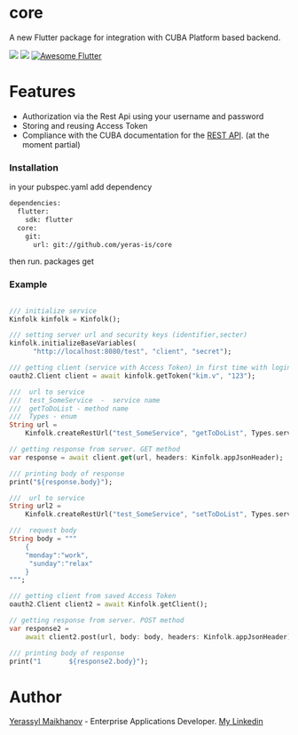 # core

A new Flutter package for integration with CUBA Platform based backend.

<a href="https://github.com/yeras-is/core/blob/master/LICENSE"><img src="https://img.shields.io/badge/license-APACHE2.0-blue.svg?longCache=true&style=flat-square"></a>
   <a href="https://flutter.dev"><img src="https://img.shields.io/badge/Built%20for-Flutter-blue.svg?longCache=true&style=flat-square"></a>
  <a href="https://github.com/Solido/awesome-flutter">
   <img alt="Awesome Flutter" src="https://img.shields.io/badge/Awesome-Flutter-blue.svg?longCache=true&style=flat-square" />
</a>

# Features
  - Authorization via the Rest Api using your username and password
  - Storing and reusing Access Token
  - Compliance with the CUBA documentation for the [REST API](https://doc.cuba-platform.com/restapi-7.2/). (at the moment partial)

### Installation

in your pubspec.yaml add dependency

```sh
dependencies:
  flutter:
    sdk: flutter
  core:
    git:
      url: git://github.com/yeras-is/core
```
then run.  packages get

### Example 

```dart

/// initialize service
Kinfolk kinfolk = Kinfolk();

/// setting server url and security keys (identifier,secter)
kinfolk.initializeBaseVariables(
      "http://localhost:8080/test", "client", "secret");

/// getting client (service with Access Token) in first time with login,password
oauth2.Client client = await kinfolk.getToken("kim.v", "123");

///  url to service 
///  test_SomeService  -  service name 
///  getToDoList - method name
///  Types - enum
String url =
    Kinfolk.createRestUrl("test_SomeService", "getToDoList", Types.services);

// getting response from server. GET method
var response = await client.get(url, headers: Kinfolk.appJsonHeader);

/// printing body of response
print("${response.body}");

///  url to service 
String url2 =
    Kinfolk.createRestUrl("test_SomeService", "setToDoList", Types.services);

///  request body 
String body = """
    {
    "monday":"work",
     "sunday":"relax"
    }
""";

/// getting client from saved Access Token
oauth2.Client client2 = await Kinfolk.getClient();

// getting response from server. POST method
var response2 =
    await client2.post(url, body: body, headers: Kinfolk.appJsonHeader);

/// printing body of response
print("1       ${response2.body}");

```


# Author
[Yerassyl Maikhanov](https://yeras-is.github.io/) - Enterprise Applications Developer. [My Linkedin](https://www.linkedin.com/in/yerassyl-maikhanov-52558b185/)

